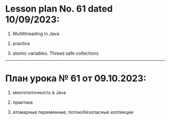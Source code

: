 # Lesson plan No. 61 dated 10/09/2023:

1. Multithreading in Java 

2. practice

3. atomic variables. Thread safe collections

_________________________________________________

# План урока № 61 от 09.10.2023:

1. многопоточность в Java

2. практика

3. атомарные переменные, потокобезопасные коллекции
